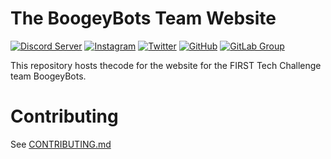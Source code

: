 # The BoogeyBots Team Website

[![Discord Server](https://img.shields.io/badge/Discord-Chat-orange.svg?longCache=true&style=for-the-badge&logo=discord)](https://discordapp.com/invite/asHwgw)
[![Instagram](https://img.shields.io/badge/instagram-follow_us-orange.svg?longCache=true&style=for-the-badge&logo=instagram)](https://www.instagram.com/boogeybots/)
[![Twitter](https://img.shields.io/badge/twitter-follow_us-orange.svg?longCache=true&style=for-the-badge&logo=twitter)](https://twitter.com/boogeybots)
[![GitHub](https://img.shields.io/badge/GitHub-Organization-orange.svg?longCache=true&style=for-the-badge&logo=github)](https://github.com/BoogeyBots)
[![GitLab Group](https://img.shields.io/badge/GitLab-Group-orange.svg?longCache=true&style=for-the-badge&logo=gitlab)](https://gitlab.com/boogeybots)

This repository hosts thecode for the website for the FIRST Tech Challenge team BoogeyBots.

# Contributing

See [CONTRIBUTING.md](./CONTRIBUTING.md)
